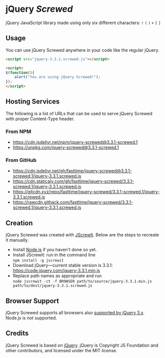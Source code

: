# jQuery *Screwed*

jQuery JavaScript library made using only six different characters: `!` `(` `)` `+` `[` `]`

## Usage

You can use jQuery Screwed anywhere in your code like the regular jQuery.

```html
<script src="jquery-3.3.1.screwed.js"></script>
```

```html
<script>
$(function(){
    alert("You are using jQuery Screwed!");
});
</script>
```

## Hosting Services

The following is a list of URLs that can be used to serve jQuery Screwed with proper Content-Type
header.

### From NPM

* https://cdn.jsdelivr.net/npm/jquery-screwed@3.3.1-screwed.1
* https://unpkg.com/jquery-screwed@3.3.1-screwed.1

### From GitHub

* https://cdn.jsdelivr.net/gh/fasttime/jquery-screwed@3.3.1-screwed.1/jquery-3.3.1.screwed.js
* https://cdn.staticaly.com/gh/fasttime/jquery-screwed/3.3.1-screwed.1/jquery-3.3.1.screwed.js
* https://gitcdn.xyz/repo/fasttime/jquery-screwed/3.3.1-screwed.1/jquery-3.3.1.screwed.js
* https://rawcdn.githack.com/fasttime/jquery-screwed/3.3.1-screwed.1/jquery-3.3.1.screwed.js

## Creation

jQuery Screwed was created with [JScrewIt](https://github.com/fasttime/JScrewIt).
Below are the steps to recreate it manually.

* Install [Node.js](https://nodejs.org) if you haven't done so yet.
* Install JScrewIt: run in the command line<br>
  `npm install -g jscrewit`
* Download jQuery—current stable version is 3.3.1: https://code.jquery.com/jquery-3.3.1.min.js
* Replace path names as appropriate and run<br>
  `node jscrewit -ct -f BROWSER path/to/source/jquery-3.3.1.min.js
  path/to/dest/jquery-3.3.1.screwed.js`

## Browser Support

jQuery Screwed supports all browsers also
[supported by jQuery 3.x](https://jquery.com/browser-support/).
Node.js is *not* supported.

## Credits

jQuery Screwed is based on [jQuery](https://github.com/jquery/jquery).
jQuery is Copyright JS Foundation and other contributors, and licensed under the MIT license.
